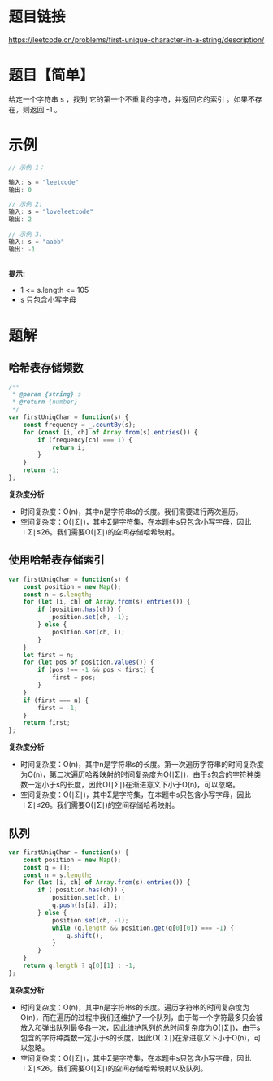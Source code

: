 # 题目链接

https://leetcode.cn/problems/first-unique-character-in-a-string/description/

# 题目【简单】

给定一个字符串 s ，找到 它的第一个不重复的字符，并返回它的索引 。如果不存在，则返回 -1 。

# 示例

```js
// 示例 1：

输入: s = "leetcode"
输出: 0

// 示例 2:
输入: s = "loveleetcode"
输出: 2

// 示例 3:
输入: s = "aabb"
输出: -1
 

```
**提示:**
- 1 <= s.length <= 105
- s 只包含小写字母


# 题解
## 哈希表存储频数
```js
/**
 * @param {string} s
 * @return {number}
 */
var firstUniqChar = function(s) {
    const frequency = _.countBy(s);
    for (const [i, ch] of Array.from(s).entries()) {
        if (frequency[ch] === 1) {
            return i;
        }
    }
    return -1;
};
```
**复杂度分析**
- 时间复杂度：O(n)，其中n是字符串s的长度。我们需要进行两次遍历。
- 空间复杂度：O(∣Σ∣)，其中Σ是字符集，在本题中s只包含小写字母，因此∣Σ∣≤26。我们需要O(∣Σ∣)的空间存储哈希映射。

## 使用哈希表存储索引
```js
var firstUniqChar = function(s) {
    const position = new Map();
    const n = s.length;
    for (let [i, ch] of Array.from(s).entries()) {
        if (position.has(ch)) {
            position.set(ch, -1);
        } else {
            position.set(ch, i);
        }
    }
    let first = n;
    for (let pos of position.values()) {
        if (pos !== -1 && pos < first) {
            first = pos;
        }
    }
    if (first === n) {
        first = -1;
    }
    return first;
};

```
**复杂度分析**
- 时间复杂度：O(n)，其中n是字符串s的长度。第一次遍历字符串的时间复杂度为O(n)，第二次遍历哈希映射的时间复杂度为O(∣Σ∣)，由于s包含的字符种类数一定小于s的长度，因此O(∣Σ∣)在渐进意义下小于O(n)，可以忽略。
- 空间复杂度：O(∣Σ∣)，其中Σ是字符集，在本题中s只包含小写字母，因此∣Σ∣≤26。我们需要O(∣Σ∣)的空间存储哈希映射。

## 队列
```js
var firstUniqChar = function(s) {
    const position = new Map();
    const q = [];
    const n = s.length;
    for (let [i, ch] of Array.from(s).entries()) {
        if (!position.has(ch)) {
            position.set(ch, i);
            q.push([s[i], i]);
        } else {
            position.set(ch, -1);
            while (q.length && position.get(q[0][0]) === -1) {
                q.shift();
            }
        }
    }
    return q.length ? q[0][1] : -1;
};

```

**复杂度分析**
- 时间复杂度：O(n)，其中n是字符串s的长度。遍历字符串的时间复杂度为O(n)，而在遍历的过程中我们还维护了一个队列，由于每一个字符最多只会被放入和弹出队列最多各一次，因此维护队列的总时间复杂度为O(∣Σ∣)，由于s包含的字符种类数一定小于s的长度，因此O(∣Σ∣)在渐进意义下小于O(n)，可以忽略。
- 空间复杂度：O(∣Σ∣)，其中Σ是字符集，在本题中s只包含小写字母，因此∣Σ∣≤26。我们需要O(∣Σ∣)的空间存储哈希映射以及队列。
